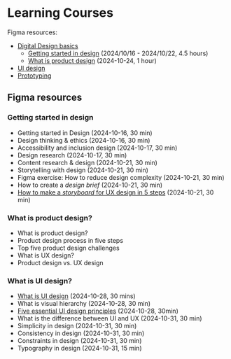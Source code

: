 # Learning Courses

Figma resources:

- [Digital Design basics](https://www.figma.com/resource-library/design-basics/)
  - [Getting started in design](https://www.figma.com/resource-library/getting-started-in-design/) (2024/10/16 - 2024/10/22, 4.5 hours)
  - [What is product design](https://www.figma.com/resource-library/what-is-product-design/) (2024-10-24, 1 hour)
- [UI design](https://www.figma.com/resource-library/ui-design/)
- [Prototyping](https://www.figma.com/resource-library/prototyping/)

## Figma resources

### Getting started in design

- Getting started in Design (2024-10-16, 30 min)
- Design thinking & ethics (2024-10-16, 30 min)
- Accessibility and inclusion design (2024-10-17, 30 min)
- Design research (2024-10-17, 30 min)
- Content research & design (2024-10-21, 30 min)
- Storytelling with design (2024-10-21, 30 min)
- Figma exercise: How to reduce design complexity (2024-10-21, 30 min)
- How to create a *design brief* (2024-10-21, 30 min)
- [How to make a *storyboard* for UX design in 5 steps](https://www.figma.com/resource-library/how-to-create-a-ux-storyboard/) (2024-10-21, 30 min)

### What is product design?

- What is product design?
- Product design process in five steps
- Top five product design challenges
- What is UX design?
- Product design vs. UX design

### What is UI design?

  - [What is UI design](https://www.figma.com/resource-library/what-is-ui-design/) (2024-10-28, 30 mins)
- What is visual hierarchy (2024-10-28, 30 min)
- [Five essential UI design principles](https://www.figma.com/resource-library/ui-design-principles/) (2024-10-28, 30min)
- What is the difference between UI and UX (2024-10-31, 30 min)
- Simplicity in design (2024-10-31, 30 min)
- Consistency in design (2024-10-31, 30 min)
- Constraints in design (2024-10-31, 30 min)
- Typography in design (2024-10-31, 15 min)


